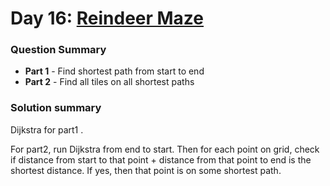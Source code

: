 # Day 16: [Reindeer Maze](https://adventofcode.com/2024/day/16)

### Question Summary
- **Part 1** - Find shortest path from start to end
- **Part 2** - Find all tiles on all shortest paths

### Solution summary 

Dijkstra for part1 . 

For part2, run Dijkstra from end to start. Then for each point on grid, check
if distance from start to that point + distance from that point to end is the
shortest distance. If yes, then that point is on some shortest path. 
